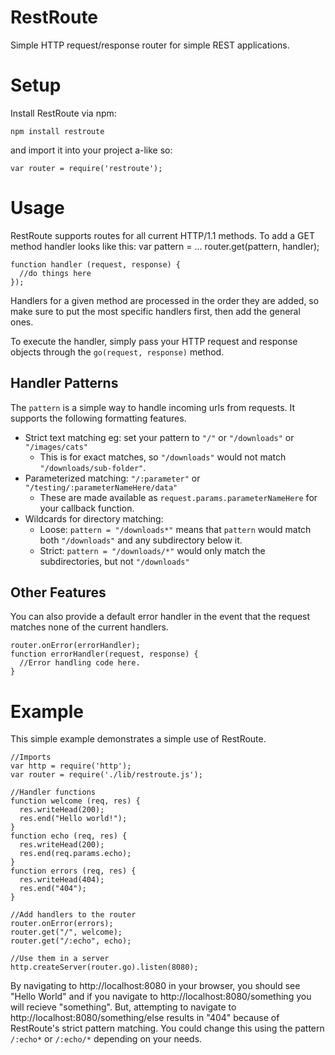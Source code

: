 RestRoute
==============

Simple HTTP request/response router for simple REST applications.

Setup
==============

Install RestRoute via npm:

    npm install restroute

and import it into your project a-like so:

    var router = require('restroute');

Usage
===============

RestRoute supports routes for all current HTTP/1.1 methods. To add a GET method handler looks like this:
    var pattern = ...
    router.get(pattern, handler);
    
    function handler (request, response) {
      //do things here
    });

Handlers for a given method are processed in the order they are added, so make sure to put the most specific handlers first, then add the general ones.

To execute the handler, simply pass your HTTP request and response objects through the `go(request, response)` method.

Handler Patterns
---------------

The `pattern` is a simple way to handle incoming urls from requests. It supports the following formatting features.

 * Strict text matching eg: set your pattern to `"/"` or `"/downloads"` or `"/images/cats"`
   * This is for exact matches, so `"/downloads"` would not match `"/downloads/sub-folder"`.
 * Parameterized matching: `"/:parameter"` or `"/testing/:parameterNameHere/data"`
   * These are made available as `request.params.parameterNameHere` for your callback function.
 * Wildcards for directory matching:
   * Loose: `pattern = "/downloads*"` means that `pattern` would match both `"/downloads"` and any subdirectory below it.
   * Strict: `pattern = "/downloads/*"` would only match the subdirectories, but not `"/downloads"`


Other Features
---------------
You can also provide a default error handler in the event that the request matches none of the current handlers.

    router.onError(errorHandler);
    function errorHandler(request, response) {
      //Error handling code here.
    }

Example
===============

This simple example demonstrates a simple use of RestRoute.

    //Imports
    var http = require('http');
    var router = require('./lib/restroute.js');

    //Handler functions
    function welcome (req, res) {
      res.writeHead(200);
      res.end("Hello world!");
    }
    function echo (req, res) {
      res.writeHead(200);
      res.end(req.params.echo);
    }
    function errors (req, res) {
      res.writeHead(404);
      res.end("404");
    }

    //Add handlers to the router
    router.onError(errors);
    router.get("/", welcome);
    router.get("/:echo", echo);

    //Use them in a server
    http.createServer(router.go).listen(8080);

By navigating to http://localhost:8080 in your browser, you should see "Hello World" and if you navigate to http://localhost:8080/something you will recieve "something". But, attempting to navigate to http://localhost:8080/something/else results in "404" because of RestRoute's strict pattern matching. You could change this using the pattern `/:echo*` or `/:echo/*` depending on your needs.
